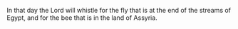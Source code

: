 In that day the Lord will whistle for the fly that is at the end of the streams of Egypt, and for the bee that is in the land of Assyria.
